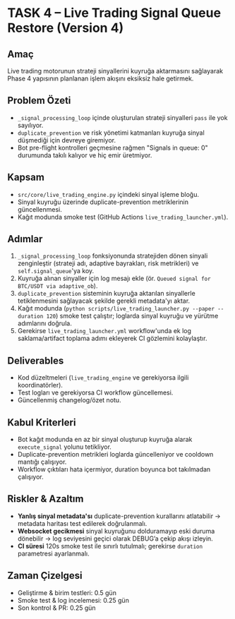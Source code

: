 # TASK 4 – Live Trading Signal Queue Restore (Version 4)

## Amaç
Live trading motorunun strateji sinyallerini kuyruğa aktarmasını sağlayarak Phase 4 yapısının planlanan işlem akışını eksiksiz hale getirmek.

## Problem Özeti
- `_signal_processing_loop` içinde oluşturulan strateji sinyalleri `pass` ile yok sayılıyor.
- `duplicate_prevention` ve risk yönetimi katmanları kuyruğa sinyal düşmediği için devreye giremiyor.
- Bot pre-flight kontrolleri geçmesine rağmen "Signals in queue: 0" durumunda takılı kalıyor ve hiç emir üretmiyor.

## Kapsam
- `src/core/live_trading_engine.py` içindeki sinyal işleme bloğu.
- Sinyal kuyruğu üzerinde duplicate-prevention metriklerinin güncellenmesi.
- Kağıt modunda smoke test (GitHub Actions `live_trading_launcher.yml`).

## Adımlar
1. `_signal_processing_loop` fonksiyonunda stratejiden dönen sinyali zenginleştir (strateji adı, adaptive bayrakları, risk metrikleri) ve `self.signal_queue`'ya koy.
2. Kuyruğa alınan sinyaller için log mesajı ekle (ör. `Queued signal for BTC/USDT via adaptive_ob`).
3. `duplicate_prevention` sisteminin kuyruğa aktarılan sinyallerle tetiklenmesini sağlayacak şekilde gerekli metadata'yı aktar.
4. Kağıt modunda (`python scripts/live_trading_launcher.py --paper --duration 120`) smoke test çalıştır; loglarda sinyal kuyruğu ve yürütme adımlarını doğrula.
5. Gerekirse `live_trading_launcher.yml` workflow'unda ek log saklama/artifact toplama adımı ekleyerek CI gözlemini kolaylaştır.

## Deliverables
- Kod düzeltmeleri (`live_trading_engine` ve gerekiyorsa ilgili koordinatörler).
- Test logları ve gerekiyorsa CI workflow güncellemesi.
- Güncellenmiş changelog/özet notu.

## Kabul Kriterleri
- Bot kağıt modunda en az bir sinyal oluşturup kuyruğa alarak `execute_signal` yolunu tetikliyor.
- Duplicate-prevention metrikleri loglarda güncelleniyor ve cooldown mantığı çalışıyor.
- Workflow çıktıları hata içermiyor, duration boyunca bot takılmadan çalışıyor.

## Riskler & Azaltım
- **Yanlış sinyal metadata'sı** duplicate-prevention kurallarını atlatabilir → metadata haritası test edilerek doğrulanmalı.
- **Websocket gecikmesi** sinyal kuyruğunu dolduramayıp eski duruma dönebilir → log seviyesini geçici olarak DEBUG’a çekip akışı izleyin.
- **CI süresi** 120s smoke test ile sınırlı tutulmalı; gerekirse `duration` parametresi ayarlanmalı.

## Zaman Çizelgesi
- Geliştirme & birim testleri: 0.5 gün
- Smoke test & log incelemesi: 0.25 gün
- Son kontrol & PR: 0.25 gün

